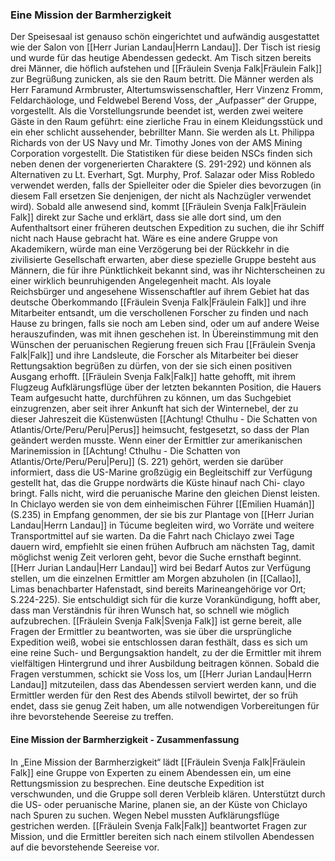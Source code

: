 ### Eine Mission der Barmherzigkeit
Der Speisesaal ist genauso schön eingerichtet und aufwändig ausgestattet wie der Salon
von [[Herr Jurian Landau|Herrn Landau]]. Der Tisch ist riesig und wurde für das heutige Abendessen gedeckt. Am Tisch sitzen bereits drei Männer, die höflich aufstehen und [[Fräulein Svenja Falk|Fräulein Falk]] zur Begrüßung zunicken, als sie den Raum betritt. Die Männer werden als Herr Faramund Armbruster, Altertumswissenschaftler, Herr Vinzenz Fromm, Feldarchäologe, und Feldwebel Berend Voss, der „Aufpasser“ der Gruppe, vorgestellt. Als die Vorstellungsrunde beendet ist, werden zwei weitere Gäste in den Raum geführt: eine zierliche Frau in einem Kleidungsstück und ein eher schlicht aussehender, bebrillter Mann. Sie werden als Lt. Philippa Richards von der US Navy und Mr. Timothy Jones von der AMS Mining Corporation vorgestellt. Die Statistiken für diese beiden NSCs finden sich neben denen der vorgenerierten Charaktere (S. 291-292) und können als Alternativen zu Lt. Everhart, Sgt. Murphy, Prof. Salazar oder Miss Robledo verwendet werden, falls der Spielleiter oder die Spieler dies bevorzugen (in diesem Fall ersetzen Sie denjenigen, der nicht als Nachzügler verwendet wird). Sobald alle anwesend sind, kommt [[Fräulein Svenja Falk|Fräulein Falk]] direkt zur Sache und erklärt, dass sie alle dort sind, um den Aufenthaltsort einer früheren deutschen Expedition zu suchen, die ihr Schiff nicht nach Hause gebracht hat. Wäre es eine andere Gruppe von Akademikern, würde man eine Verzögerung bei der Rückkehr in die zivilisierte Gesellschaft erwarten, aber diese spezielle Gruppe besteht aus Männern, die für ihre Pünktlichkeit bekannt sind, was ihr Nichterscheinen zu einer wirklich beunruhigenden Angelegenheit macht. Als loyale Reichsbürger und angesehene Wissenschaftler auf ihrem Gebiet hat das deutsche Oberkommando [[Fräulein Svenja Falk|Fräulein Falk]] und ihre Mitarbeiter entsandt, um die verschollenen Forscher zu finden und nach Hause zu bringen, falls sie noch am Leben sind, oder um auf andere Weise herauszufinden, was mit ihnen geschehen ist.
In Übereinstimmung mit den Wünschen der peruanischen Regierung freuen sich Frau [[Fräulein Svenja Falk|Falk]] und ihre Landsleute, die Forscher als Mitarbeiter bei dieser Rettungsaktion begrüßen zu dürfen, von der sie sich einen positiven Ausgang erhofft. [[Fräulein Svenja Falk|Falk]] hatte gehofft, mit ihrem Flugzeug Aufklärungsflüge über der letzten bekannten Position, die Hauers Team aufgesucht hatte, durchführen zu können, um das Suchgebiet einzugrenzen, aber seit ihrer Ankunft hat sich der Winternebel, der zu dieser Jahreszeit die Küstenwüsten [[Achtung! Cthulhu - Die Schatten von Atlantis/Orte/Peru/Peru|Perus]] heimsucht, festgesetzt, so dass der Plan geändert werden musste. Wenn einer der Ermittler zur amerikanischen Marinemission in [[Achtung! Cthulhu - Die Schatten von Atlantis/Orte/Peru/Peru|Peru]] (S. 221) gehört, werden sie darüber informiert, dass die US-Marine großzügig ein Begleitschiff zur Verfügung gestellt hat, das die Gruppe nordwärts die Küste hinauf nach Chi- clayo bringt. Falls nicht, wird die peruanische Marine den gleichen Dienst leisten. In Chiclayo werden sie von dem einheimischen Führer [[Emilien Huamán]] (S.235) in Empfang genommen, der sie bis zur Plantage von [[Herr Jurian Landau|Herrn Landau]] in Túcume begleiten wird, wo Vorräte und weitere Transportmittel auf sie warten. Da die Fahrt nach Chiclayo zwei Tage dauern wird, empfiehlt sie einen frühen Aufbruch am nächsten Tag, damit möglichst wenig Zeit verloren geht, bevor die Suche ernsthaft beginnt. [[Herr Jurian Landau|Herr Landau]] wird bei Bedarf Autos zur Verfügung stellen, um die einzelnen Ermittler am Morgen abzuholen (in [[Callao]], Limas benachbarter Hafenstadt, sind bereits Marineangehörige vor Ort; S.224-225).
Sie entschuldigt sich für die kurze Vorankündigung, hofft aber, dass man Verständnis für ihren Wunsch hat, so schnell wie möglich aufzubrechen. [[Fräulein Svenja Falk|Svenja Falk]] ist gerne bereit, alle Fragen der Ermittler zu beantworten, was sie über die ursprüngliche Expedition weiß, wobei sie entschlossen daran festhält, dass es sich um eine reine Such- und Bergungsaktion handelt, zu der die Ermittler mit ihrem vielfältigen Hintergrund und ihrer Ausbildung beitragen können. Sobald die Fragen verstummen, schickt sie Voss los, um [[Herr Jurian Landau|Herrn Landau]] mitzuteilen, dass das Abendessen serviert werden kann, und die Ermittler werden für den Rest des Abends stilvoll bewirtet, der so früh endet, dass sie genug Zeit haben, um alle notwendigen Vorbereitungen für ihre bevorstehende Seereise zu treffen.








#### Eine Mission der Barmherzigkeit - Zusammenfassung
In „Eine Mission der Barmherzigkeit“ lädt [[Fräulein Svenja Falk|Fräulein Falk]] eine Gruppe von Experten zu einem Abendessen ein, um eine Rettungsmission zu besprechen. Eine deutsche Expedition ist verschwunden, und die Gruppe soll deren Verbleib klären. Unterstützt durch die US- oder peruanische Marine, planen sie, an der Küste von Chiclayo nach Spuren zu suchen. Wegen Nebel mussten Aufklärungsflüge gestrichen werden. [[Fräulein Svenja Falk|Falk]] beantwortet Fragen zur Mission, und die Ermittler bereiten sich nach einem stilvollen Abendessen auf die bevorstehende Seereise vor.